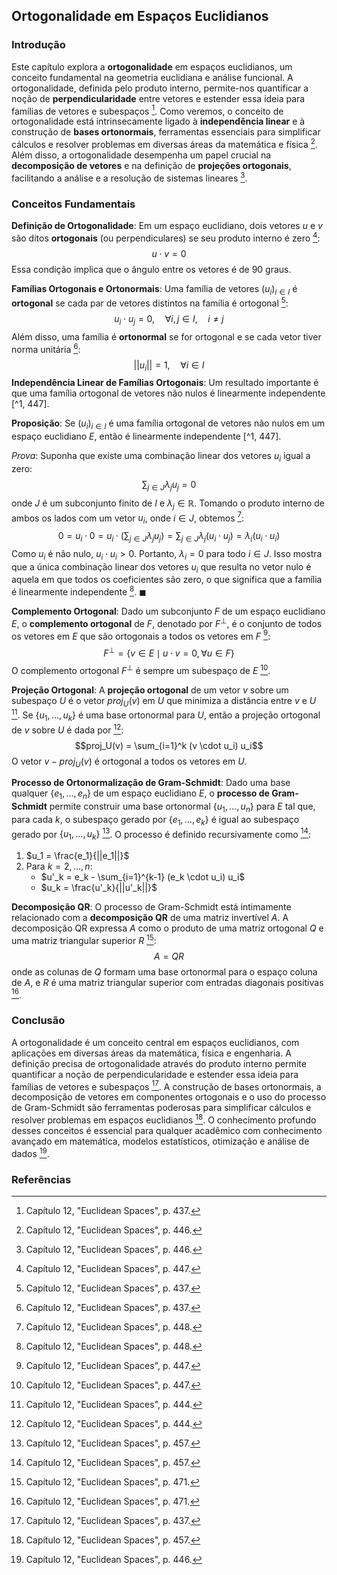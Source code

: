 ## Ortogonalidade em Espaços Euclidianos

### Introdução
Este capítulo explora a **ortogonalidade** em espaços euclidianos, um conceito fundamental na geometria euclidiana e análise funcional. A ortogonalidade, definida pelo produto interno, permite-nos quantificar a noção de **perpendicularidade** entre vetores e estender essa ideia para famílias de vetores e subespaços [^1]. Como veremos, o conceito de ortogonalidade está intrinsecamente ligado à **independência linear** e à construção de **bases ortonormais**, ferramentas essenciais para simplificar cálculos e resolver problemas em diversas áreas da matemática e física [^10]. Além disso, a ortogonalidade desempenha um papel crucial na **decomposição de vetores** e na definição de **projeções ortogonais**, facilitando a análise e a resolução de sistemas lineares [^10].

### Conceitos Fundamentais

**Definição de Ortogonalidade**: Em um espaço euclidiano, dois vetores $u$ e $v$ são ditos **ortogonais** (ou perpendiculares) se seu produto interno é zero [^447]:
$$u \cdot v = 0$$
Essa condição implica que o ângulo entre os vetores é de 90 graus.

**Famílias Ortogonais e Ortonormais**: Uma família de vetores $(u_i)_{i \in I}$ é **ortogonal** se cada par de vetores distintos na família é ortogonal [^1]:
$$u_i \cdot u_j = 0, \quad \forall i, j \in I, \quad i \neq j$$
Além disso, uma família é **ortonormal** se for ortogonal e se cada vetor tiver norma unitária [^1]:
$$||u_i|| = 1, \quad \forall i \in I$$
**Independência Linear de Famílias Ortogonais**: Um resultado importante é que uma família ortogonal de vetores não nulos é linearmente independente [^1, 447].

**Proposição**: Se $(u_i)_{i \in I}$ é uma família ortogonal de vetores não nulos em um espaço euclidiano $E$, então é linearmente independente [^1, 447].

*Prova*: Suponha que existe uma combinação linear dos vetores $u_i$ igual a zero:
$$\sum_{j \in J} \lambda_j u_j = 0$$
onde $J$ é um subconjunto finito de $I$ e $\lambda_j \in \mathbb{R}$. Tomando o produto interno de ambos os lados com um vetor $u_i$, onde $i \in J$, obtemos [^448]:
$$0 = u_i \cdot 0 = u_i \cdot \left( \sum_{j \in J} \lambda_j u_j \right) = \sum_{j \in J} \lambda_j (u_i \cdot u_j) = \lambda_i (u_i \cdot u_i)$$
Como $u_i$ é não nulo, $u_i \cdot u_i > 0$. Portanto, $\lambda_i = 0$ para todo $i \in J$. Isso mostra que a única combinação linear dos vetores $u_i$ que resulta no vetor nulo é aquela em que todos os coeficientes são zero, o que significa que a família é linearmente independente [^448]. $\blacksquare$

**Complemento Ortogonal**: Dado um subconjunto $F$ de um espaço euclidiano $E$, o **complemento ortogonal** de $F$, denotado por $F^\perp$, é o conjunto de todos os vetores em $E$ que são ortogonais a todos os vetores em $F$ [^447]:
$$F^\perp = \{v \in E \mid u \cdot v = 0, \forall u \in F\}$$
O complemento ortogonal $F^\perp$ é sempre um subespaço de $E$ [^447].

**Projeção Ortogonal**: A **projeção ortogonal** de um vetor $v$ sobre um subespaço $U$ é o vetor $proj_U(v)$ em $U$ que minimiza a distância entre $v$ e $U$ [^444]. Se $\{u_1, \dots, u_k\}$ é uma base ortonormal para $U$, então a projeção ortogonal de $v$ sobre $U$ é dada por [^444]:
$$proj_U(v) = \sum_{i=1}^k (v \cdot u_i) u_i$$
O vetor $v - proj_U(v)$ é ortogonal a todos os vetores em $U$.

**Processo de Ortonormalização de Gram-Schmidt**: Dado uma base qualquer $\{e_1, \dots, e_n\}$ de um espaço euclidiano $E$, o **processo de Gram-Schmidt** permite construir uma base ortonormal $\{u_1, \dots, u_n\}$ para $E$ tal que, para cada $k$, o subespaço gerado por $\{e_1, \dots, e_k\}$ é igual ao subespaço gerado por $\{u_1, \dots, u_k\}$ [^457]. O processo é definido recursivamente como [^457]:

1.  $u_1 = \frac{e_1}{||e_1||}$
2.  Para $k = 2, \dots, n$:
    *   $u'_k = e_k - \sum_{i=1}^{k-1} (e_k \cdot u_i) u_i$
    *   $u_k = \frac{u'_k}{||u'_k||}$

**Decomposição QR**: O processo de Gram-Schmidt está intimamente relacionado com a **decomposição QR** de uma matriz invertível $A$. A decomposição QR expressa $A$ como o produto de uma matriz ortogonal $Q$ e uma matriz triangular superior $R$ [^471]:
$$A = QR$$
onde as colunas de $Q$ formam uma base ortonormal para o espaço coluna de $A$, e $R$ é uma matriz triangular superior com entradas diagonais positivas [^471].

### Conclusão

A ortogonalidade é um conceito central em espaços euclidianos, com aplicações em diversas áreas da matemática, física e engenharia. A definição precisa de ortogonalidade através do produto interno permite quantificar a noção de perpendicularidade e estender essa ideia para famílias de vetores e subespaços [^1]. A construção de bases ortonormais, a decomposição de vetores em componentes ortogonais e o uso do processo de Gram-Schmidt são ferramentas poderosas para simplificar cálculos e resolver problemas em espaços euclidianos [^457]. O conhecimento profundo desses conceitos é essencial para qualquer acadêmico com conhecimento avançado em matemática, modelos estatísticos, otimização e análise de dados [^10].

### Referências
[^1]: Capítulo 12, "Euclidean Spaces", p. 437.
[^10]: Capítulo 12, "Euclidean Spaces", p. 446.
[^444]: Capítulo 12, "Euclidean Spaces", p. 444.
[^447]: Capítulo 12, "Euclidean Spaces", p. 447.
[^448]: Capítulo 12, "Euclidean Spaces", p. 448.
[^457]: Capítulo 12, "Euclidean Spaces", p. 457.
[^471]: Capítulo 12, "Euclidean Spaces", p. 471.
<!-- END -->